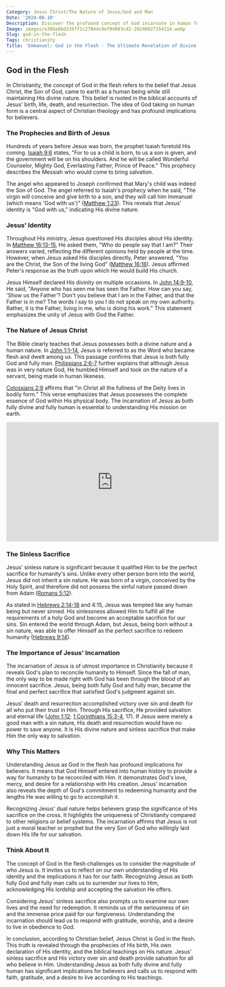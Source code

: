 ```yaml
---
Category: Jesus Christ/The Nature of Jesus/God and Man
Date: '2024-08-10'
Description: Discover the profound concept of God incarnate in human form, exploring the significance and implications of the idea of God in the flesh. Unveil the theological depth and spiritual impact in this insightful article.
Image: images/e386a8bd335ff1c27044c9ef94083cd2-20240927154114.webp
Slug: god-in-the-flesh
Tags: christianity
Title: 'Emmanuel: God in the Flesh - The Ultimate Revelation of Divine Presence'
---
```


## God in the Flesh

In Christianity, the concept of God in the flesh refers to the belief that Jesus Christ, the Son of God, came to earth as a human being while still maintaining His divine nature. This belief is rooted in the biblical accounts of Jesus' birth, life, death, and resurrection. The idea of God taking on human form is a central aspect of Christian theology and has profound implications for believers.

### The Prophecies and Birth of Jesus

Hundreds of years before Jesus was born, the prophet Isaiah foretold His coming. [Isaiah 9:6](https://www.bibleref.com/Isaiah/9/Isaiah-9-6.html) states, "For to us a child is born, to us a son is given, and the government will be on his shoulders. And he will be called Wonderful Counselor, Mighty God, Everlasting Father, Prince of Peace." This prophecy describes the Messiah who would come to bring salvation.

The angel who appeared to Joseph confirmed that Mary's child was indeed the Son of God. The angel referred to Isaiah's prophecy when he said, "The virgin will conceive and give birth to a son, and they will call him Immanuel (which means 'God with us')" ([Matthew 1:23](https://www.bibleref.com/Matthew/1/Matthew-1-23.html)). This reveals that Jesus' identity is "God with us," indicating His divine nature.

### Jesus' Identity

Throughout His ministry, Jesus questioned His disciples about His identity. In [Matthew 16:13-15](https://www.bibleref.com/Matthew/16/Matthew-16-13.html), He asked them, "Who do people say that I am?" Their answers varied, reflecting the different opinions held by people at the time. However, when Jesus asked His disciples directly, Peter answered, "You are the Christ, the Son of the living God" ([Matthew 16:16](https://www.bibleref.com/Matthew/16/Matthew-16-16.html)). Jesus affirmed Peter's response as the truth upon which He would build His church.

Jesus Himself declared His divinity on multiple occasions. In [John 14:9-10](https://www.bibleref.com/John/14/John-14-9.html), He said, "Anyone who has seen me has seen the Father. How can you say, 'Show us the Father'? Don't you believe that I am in the Father, and that the Father is in me? The words I say to you I do not speak on my own authority. Rather, it is the Father, living in me, who is doing his work." This statement emphasizes the unity of Jesus with God the Father.

### The Nature of Jesus Christ

The Bible clearly teaches that Jesus possesses both a divine nature and a human nature. In [John 1:1-14](https://www.bibleref.com/John/1/John-1-1.html), Jesus is referred to as the Word who became flesh and dwelt among us. This passage confirms that Jesus is both fully God and fully man. [Philippians 2:6-7](https://www.bibleref.com/Philippians/2/Philippians-2-6.html) further explains that although Jesus was in very nature God, He humbled Himself and took on the nature of a servant, being made in human likeness.

[Colossians 2:9](https://www.bibleref.com/Colossians/2/Colossians-2-9.html) affirms that "in Christ all the fullness of the Deity lives in bodily form." This verse emphasizes that Jesus possesses the complete essence of God within His physical body. The incarnation of Jesus as both fully divine and fully human is essential to understanding His mission on earth.


<iframe width="560" height="315" src="https://www.youtube.com/embed/hNznHSSxjNo" frameborder="0" allow="autoplay; encrypted-media" allowfullscreen></iframe>


### The Sinless Sacrifice

Jesus' sinless nature is significant because it qualified Him to be the perfect sacrifice for humanity's sins. Unlike every other person born into the world, Jesus did not inherit a sin nature. He was born of a virgin, conceived by the Holy Spirit, and therefore did not possess the sinful nature passed down from Adam ([Romans 5:12](https://www.bibleref.com/Romans/5/Romans-5-12.html)).

As stated in [Hebrews 2:14-18](https://www.bibleref.com/Hebrews/2/Hebrews-2-14.html) and 4:15, Jesus was tempted like any human being but never sinned. His sinlessness allowed Him to fulfill all the requirements of a holy God and become an acceptable sacrifice for our sins. Sin entered the world through Adam, but Jesus, being born without a sin nature, was able to offer Himself as the perfect sacrifice to redeem humanity ([Hebrews 9:14](https://www.bibleref.com/Hebrews/9/Hebrews-9-14.html)).

### The Importance of Jesus' Incarnation

The incarnation of Jesus is of utmost importance in Christianity because it reveals God's plan to reconcile humanity to Himself. Since the fall of man, the only way to be made right with God has been through the blood of an innocent sacrifice. Jesus, being both fully God and fully man, became the final and perfect sacrifice that satisfied God's judgment against sin.

Jesus' death and resurrection accomplished victory over sin and death for all who put their trust in Him. Through His sacrifice, He provided salvation and eternal life ([John 1:12](https://www.bibleref.com/John/1/John-1-12.html); [1 Corinthians 15:3-4](https://www.bibleref.com/1-Corinthians/15/1-Corinthians-15-3.html), 17). If Jesus were merely a good man with a sin nature, His death and resurrection would have no power to save anyone. It is His divine nature and sinless sacrifice that make Him the only way to salvation.

### Why This Matters

Understanding Jesus as God in the flesh has profound implications for believers. It means that God Himself entered into human history to provide a way for humanity to be reconciled with Him. It demonstrates God's love, mercy, and desire for a relationship with His creation. Jesus' incarnation also reveals the depth of God's commitment to redeeming humanity and the lengths He was willing to go to accomplish it.

Recognizing Jesus' dual nature helps believers grasp the significance of His sacrifice on the cross. It highlights the uniqueness of Christianity compared to other religions or belief systems. The incarnation affirms that Jesus is not just a moral teacher or prophet but the very Son of God who willingly laid down His life for our salvation.

### Think About It

The concept of God in the flesh challenges us to consider the magnitude of who Jesus is. It invites us to reflect on our own understanding of His identity and the implications it has for our faith. Recognizing Jesus as both fully God and fully man calls us to surrender our lives to Him, acknowledging His lordship and accepting the salvation He offers.

Considering Jesus' sinless sacrifice also prompts us to examine our own lives and the need for redemption. It reminds us of the seriousness of sin and the immense price paid for our forgiveness. Understanding the incarnation should lead us to respond with gratitude, worship, and a desire to live in obedience to God.

In conclusion, according to Christian belief, Jesus Christ is God in the flesh. This truth is revealed through the prophecies of His birth, His own declaration of His identity, and the biblical teachings on His nature. Jesus' sinless sacrifice and His victory over sin and death provide salvation for all who believe in Him. Understanding Jesus as both fully divine and fully human has significant implications for believers and calls us to respond with faith, gratitude, and a desire to live according to His teachings.